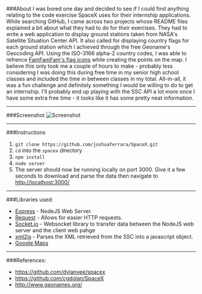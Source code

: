 ###About
I was bored one day and decided to see if I could find anything relating to the code exercise SpaceX uses for their internship applications. While searching GitHub, I came across two projects whose README files explained a bit about what they had to do for their exercises. They had to write a web application to display ground stations taken from NASA's Satellite Situation Center API. It also called for displaying country flags for each ground station which I achieved through the free Geoname's Geocoding API. Using the ISO-3166 alpha-2 country codes, I was able to refrence [FamFamFam's flag icons](http://www.famfamfam.com/lab/icons/flags/) while creating the points on the map. I believe this only took me a couple of hours to make - probably less considering I was doing this during free time in my senior high school classes and included the time in between classes in my total. All-in-all, it was a fun challenge and definitely something I would be willing to do to get an internship. I'll probably end up playing with the SSC API a lot more once I have some extra free time - it looks like it has some pretty neat information.

---

###Screenshot
![Screenshot](https://rawgit.com/joshuaferrara/SpaceX/master/screenshot.png)

---

###Instructions
1. `git clone https://github.com/joshuaferrara/SpaceX.git`
2. `cd` into the `spacex` directory
3. `npm install`
4. `node server`
5. The server should now be running locally on port 3000. Give it a few seconds to download and parse the data then navigate to [http://localhost:3000/](http://localhost:3000/)

---

###Libraries used:
* [Express](https://www.npmjs.com/package/express) - NodeJS Web Server.
* [Request](https://www.npmjs.com/package/request) - Allows for easier HTTP requests.
* [Socket.io](https://www.npmjs.com/package/socket.io) - Websocket library to transfer data between the NodeJS web server and the client web pahge
* [xml2js](https://www.npmjs.com/package/xml2js) - Parses the XML retrieved from the SSC into a javascript object. 
* [Google Maps](https://developers.google.com/maps/)

---

###References:
* https://github.com/dylanvee/spacex
* https://github.com/cgdolan/SpaceX
* http://www.geonames.org/
